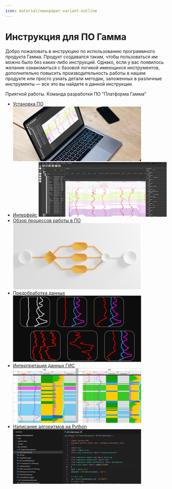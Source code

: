 ```yaml
---
icon: material/newspaper-variant-outline
---
```

# Инструкция для ПО Гамма


Добро пожаловать в инструкцию по использованию программного продукта Гамма. Продукт создавался таким, чтобы пользоваться им можно было без каких-либо инструкций. Однако, если у вас появилось желание ознакомиться с базовой логикой имеющихся инструментов, дополнительно повысить производительность работы в нашем продукте или просто узнать детали методик, заложенных в различные инструменты — все это вы найдете в данной инструкции.

Приятной работы.
Команда разработки ПО "Платформа Гамма"

<div class="grid cards" markdown>

-	[Установка ПО](install/index.md)
	[![](files/gamma_install.jpg)](install/index.md)
- [Интерфейс](ux/index.md)
	[![](files/main_window.png)](ux/index.md)
- [Обзор процессов работы в ПО](workflows/index.md)
	[![](files/workflows.png)](workflows/index.md)
- [Предобработка данных](processing/index.md)
	[![](files/processing.png)](processing/index.md)
- [Интерпретация данных ГИС](interpretation/index.md)
	[![](files/interpretation.png)](interpretation/index.md)
- [Написание алгоритмов на Python](python/index.md)
	[![](files/python.png)](python/index.md)

</div>




